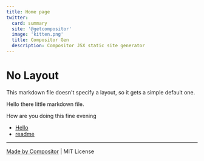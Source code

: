 ```yaml
---
title: Home page
twitter:
  card: summary
  site: '@getcompositor'
  image: 'kitten.png'
  title: Compositor Gen
  description: Compositor JSX static site generator
---
```


# No Layout

This markdown file doesn't specify a layout, so it gets a simple default one.

Hello there little markdown file.

How are you doing this fine evening

- [Hello](hello)
- [readme](readme)

---

[Made by Compositor](https://compositor.io/)
|
MIT License
